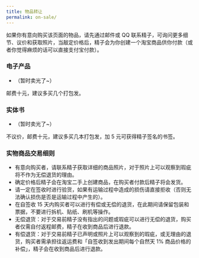```yaml
---
title: 物品转让
permalink: on-sale/
---
```


如果你有意向购买该页面的物品，请先通过邮件或 QQ 联系精子，可询问更多细节、议价和获取照片，当敲定价格后，精子会为你创建一个淘宝商品供你付款（或者你觉得麻烦的话可以直接支付宝付款）。

### 电子产品

* （暂时卖光了~）

邮费十元，建议多买几个打包发。

### 实体书

* （暂时卖光了~）

不议价，邮费十元，建议多买几本打包发，加 5 元可获得精子签名的书签。

### 实物商品交易细则

* 有意向购买者，请联系精子获取详细的商品照片，对于照片上可以观察到瑕疵将不作为无偿退货的理由。
* 确定价格后精子会在淘宝二手上创建商品，在购买者付款后精子将会发货。
* 请一定在签收时进行验货，如果有运输过程中造成的损伤请直接拒收（否则无法确认损伤是否是运输过程中产生的）。
* 在自签收 15 天内购买者可以进行有偿或无偿的退货，在此期间请保留包装和票据，不要进行拆机、贴纸、刷机等操作。
* 无偿退货：对于交易前精子没有指出的问题或瑕疵可以进行无偿的退货，购买者仅需自付返程邮费，精子在收到商品后进行退款。
* 有偿退货：对于交易前精子已声明或照片上可以观察到的瑕疵，或无理由的退货，购买者需承担往返运费和「自签收到发出期间每个自然天 1% 商品价格的补偿」，精子会在收到商品后进行退款。
